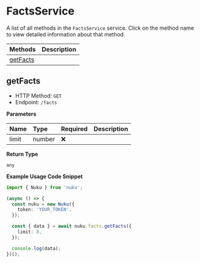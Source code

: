 # FactsService

A list of all methods in the `FactsService` service. Click on the method name to view detailed information about that method.

| Methods               | Description |
| :-------------------- | :---------- |
| [getFacts](#getfacts) |             |

## getFacts

- HTTP Method: `GET`
- Endpoint: `/facts`

**Parameters**

| Name  | Type   | Required | Description |
| :---- | :----- | :------- | :---------- |
| limit | number | ❌       |             |

**Return Type**

`any`

**Example Usage Code Snippet**

```typescript
import { Nuku } from 'nuku';

(async () => {
  const nuku = new Nuku({
    token: 'YOUR_TOKEN',
  });

  const { data } = await nuku.facts.getFacts({
    limit: 8,
  });

  console.log(data);
})();
```

<!-- This file was generated by liblab | https://liblab.com/ -->
